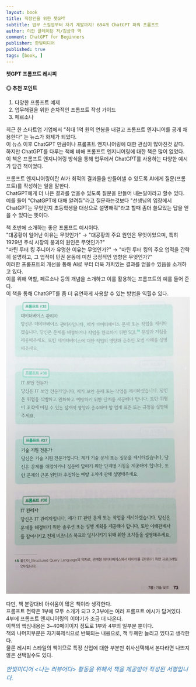 ```yaml
---
layout: book
title: 직장인을 위한 챗GPT
subtitle: 업무 스킬업부터 자기 계발까지! 694개 ChatGPT 파워 프롬프트
author: 이안 클레이턴 저/김상규 역 
comment: ChatGPT for Beginners
publisher: 한빛미디어
published: true
tags: [book, ]
---
```


**챗GPT 프롬프트 레시피**

#### ◎ 추천 포인트
1. 다양한 프롬프트 예제
2. 업무해결을 위한 순차적인 프롬프트 작성 가이드
3. 페르소나

<p></p>

최근 한 스타트업 기업에서 “최대 1억 원의 연봉을 내걸고 프롬프트 엔지니어를 공개 채용한다” 는 뉴스가 화제가 되었다.  
이 뉴스 이후 ChatGPT 만큼이나 프롬프트 엔지니어링에 대한 관심이 많아진것 같다.  
하지만 ChatGPT를 다루는 책에 비해 프롬프트 엔지니어링에 대한 책은 많이 없었다.  
이 책은 프롬프트 엔지니어링 방식을 통해 업무에서 ChatGPT를 사용하는 다양한 예시가 담긴 책이었다.

프롬프트 엔지니어링이란 AI가 최적의 결과물을 만들어낼 수 있도록 AI에게 질문(프롬프트)를 작성하는 일을 말한다.  
ChatGPT에게 더 나은 결과를 얻을수 있도록 질문을 만들어 내는일이라고 할수 있다.  
예를 들어 "ChatGPT에 대해 알려줘"라고 질문하는것보다 "선생님의 입장에서 ChatGPT는 무엇인지 초등학생을 대상으로 설명해줘"라고 할때 좀더 쓸모있는 답을 얻을 수 있다는 뜻이다.  

책 초반에 소개하는 좋은 프롬프트 예시이다.  
"대공황이 일어난 이유는 무엇인가" → "대공황의 주요 원인은 무엇이었으며, 특히 1929년 주식 시장의 붕괴의 원인은 무엇인가?"  
"마틴 루터 킹 주니어가 유명한 이유는 무엇인가?" → "마틴 루터 킹의 주요 업적을 간략히 설명하고, 그 업적이 민권 운동에 미친 긍정적인 영향은 무엇인가?"  
이러한 프롬프트의 개선을 통해 AI로 부터 더욱 가치있는 결과를 얻을수 있음을 소개하고 있다.  
이를 위해 역할, 페르소나 등의 개념을 소개하고 이를 활용하는 프롬프트의 예를 들어 준다.  
이 책을 통해 ChatGPT를 좀 더 유연하게 사용할 수 있는 방법을 익힐수 있다.  
![](../../img/2023-05-24-직장인을%20위한%20챗GPT/1.jpg)



다만, 책 분량대비 아쉬움이 많은 책이라 생각한다.  
프롬프트 전략은 1부에 모두 소개가 되고 2,3부에는 여러 프롬프트 예시가 담겨있다.  
4부에 프롬프트 엔지니어링의 이야기가 조금 더 나온다.  
이책의 핵심내용은 3~40페이이지 정도로 1부와 4부의 일부분 뿐이다.   
책의 나머지부분은 자기복제식으로 반복되는 내용으로, 책 두께만 늘리고 있다고 생각한다.    
물론 레시피 스타일의 책이므로 특정 산업에 대한 부분만 취사선택해서 본다라면 나쁘지 않은 선택일수도 있다.   

<p></p>
<p style="color: #337ab7;font-size: medium;"><em>한빛미디어 &lt;나는 리뷰어다&gt; 활동을 위해서 책을 제공받아 작성된 서평입니다.</em></p>
<p></p>
